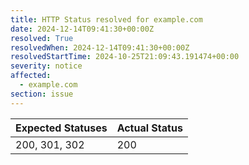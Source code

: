 ```yaml
---
title: HTTP Status resolved for example.com
date: 2024-12-14T09:41:30+00:00Z
resolved: True
resolvedWhen: 2024-12-14T09:41:30+00:00Z
resolvedStartTime: 2024-10-25T21:09:43.191474+00:00
severity: notice
affected:
  - example.com
section: issue
---
```


| Expected Statuses | Actual Status  |
|-------------------|----------------|
| 200, 301, 302 | 200 |
